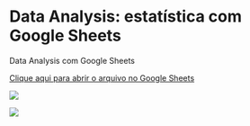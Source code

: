 # Data Analysis: estatística com Google Sheets
 Data Analysis com Google Sheets

[Clique aqui para abrir o arquivo no Google Sheets](https://docs.google.com/spreadsheets/d/1QA-745lkF8isBpPrveOUlUYrZ8kawKCv21d88o-yWsY/edit?usp=sharing)

![](https://github.com/paulo-emilio/Formacao-Data-Analysis-Google-Sheets-Alura/blob/main/Data%20Analysis%20-%20estat%C3%ADstica%20com%20Google%20Sheets/Prints/analise_de_cohort.png)

![](https://github.com/paulo-emilio/Formacao-Data-Analysis-Google-Sheets-Alura/blob/main/Data%20Analysis%20-%20estat%C3%ADstica%20com%20Google%20Sheets/Prints/churn_medio.png)
